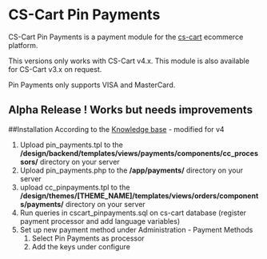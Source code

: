 # CS-Cart Pin Payments

CS-Cart Pin Payments is a payment module for the [cs-cart](http://www.cs-cart.com) ecommerce platform.

This versions only works with CS-Cart v4.x. This module is also available for CS-Cart v3.x on request.

Pin Payments only supports VISA and MasterCard.

## Alpha Release ! Works but needs improvements

##Installation
According to the [Knowledge base](http://kb.cs-cart.com/new-payment) - modified for v4

1. Upload pin_payments.tpl to the __/design/backend/templates/views/payments/components/cc_processors/__ directory on your server
2. Upload pin_payments.php to the __/app/payments/__ directory on your server
3. upload cc_pinpayments.tpl to the __/design/themes/[THEME_NAME]/templates/views/orders/components/payments/__ directory on your server
4. Run queries in cscart_pinpayments.sql on cs-cart database (register payment processor and add language variables)
5. Set up new payment method under Administration - Payment Methods
    1. Select Pin Payments as processor
    2. Add the keys under configure